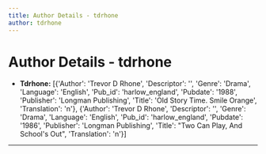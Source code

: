 ```yaml
---
title: Author Details - tdrhone
author: tdrhone
---
```


# Author Details - tdrhone

<ul>
    <li><strong>Tdrhone:</strong> [{'Author': 'Trevor D Rhone', 'Descriptor': '', 'Genre': 'Drama', 'Language': 'English', 'Pub_id': 'harlow_england', 'Pubdate': '1988', 'Publisher': 'Longman Publishing', 'Title': 'Old Story Time. Smile Orange', 'Translation': 'n'}, {'Author': 'Trevor D Rhone', 'Descriptor': '', 'Genre': 'Drama', 'Language': 'English', 'Pub_id': 'harlow_england', 'Pubdate': '1986', 'Publisher': 'Longman Publishing', 'Title': "Two Can Play, And School's Out", 'Translation': 'n'}]</li>
</ul>
<hr>